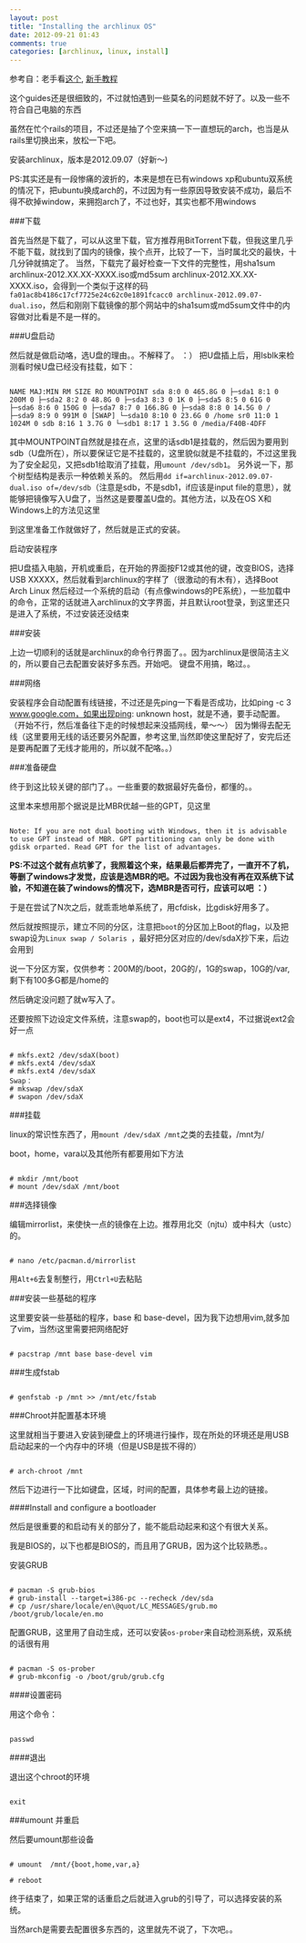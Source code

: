 ```yaml
---
layout: post
title: "Installing the archlinux OS"
date: 2012-09-21 01:43
comments: true
categories: [archlinux, linux, install]
---
```

参考自：老手看[这个](https://wiki.archlinux.org/index.php/Installation_Guide), [新手教程](https://wiki.archlinux.org/index.php/Beginners%27_Guide)

这个guides还是很细致的，不过就怕遇到一些莫名的问题就不好了。以及一些不符合自己电脑的东西

 
虽然在忙个rails的项目，不过还是抽了个空来搞一下一直想玩的arch，也当是从rails里切换出来，放松一下吧。

安装archlinux，版本是2012.09.07（好新～)

PS:其实还是有一段惨痛的波折的，本来是想在已有windows xp和ubuntu双系统的情况下，把ubuntu换成arch的，不过因为有一些原因导致安装不成功，最后不得不砍掉window，来拥抱arch了，不过也好，其实也都不用windows

###下载

首先当然是下载了，可以从这里下载，官方推荐用BitTorrent下载，但我这里几乎不能下载，就找到了国内的镜像，挨个点开，比较了一下，当时属北交的最快，十几分钟就搞定了。 当然，下载完了最好检查一下文件的完整性，用sha1sum archlinux-2012.XX.XX-XXXX.iso或md5sum archlinux-2012.XX.XX-XXXX.iso，会得到一个类似于这样的码`fa01ac8b4186c17cf7725e24c62c0e1891fcacc0 archlinux-2012.09.07-dual.iso`，然后和刚刚下载镜像的那个网站中的sha1sum或md5sum文件中的内容做对比看是不是一样的。

<!-- More -->

###U盘启动

然后就是做启动咯，选U盘的理由。。不解释了。 ：） 把U盘插上后，用lsblk来检测看时候U盘已经没有挂载，如下：

```

NAME MAJ:MIN RM SIZE RO MOUNTPOINT sda 8:0 0 465.8G 0 ├─sda1 8:1 0 200M 0 ├─sda2 8:2 0 48.8G 0 ├─sda3 8:3 0 1K 0 ├─sda5 8:5 0 61G 0 ├─sda6 8:6 0 150G 0 ├─sda7 8:7 0 166.8G 0 ├─sda8 8:8 0 14.5G 0 / ├─sda9 8:9 0 991M 0 [SWAP] └─sda10 8:10 0 23.6G 0 /home sr0 11:0 1 1024M 0 sdb 8:16 1 3.7G 0 └─sdb1 8:17 1 3.5G 0 /media/F40B-4DFF

```

其中MOUNTPOINT自然就是挂在点，这里的话sdb1是挂载的，然后因为要用到sdb（U盘所在），所以要保证它是不挂载的，这里貌似就是不挂载的，不过这里我为了安全起见，又把sdb1给取消了挂载，用`umount /dev/sdb1`。 另外说一下，那个树型结构是表示一种依赖关系的。 然后用`dd if=archlinux-2012.09.07-dual.iso of=/dev/sdb`（注意是sdb，不是sdb1，if应该是input file的意思），就能够把镜像写入U盘了，当然这是要覆盖U盘的。其他方法，以及在OS X和Windows上的方法见这里

到这里准备工作就做好了，然后就是正式的安装。

启动安装程序

把U盘插入电脑，开机或重启，在开始的界面按F12或其他的键，改变BIOS，选择USB XXXXX，然后就看到archlinux的字样了（很激动的有木有），选择Boot Arch Linux 然后经过一个系统的启动（有点像windows的PE系统），一些加载中的命令，正常的话就进入archlinux的文字界面，并且默认root登录，到这里还只是进入了系统，不过安装还没结束

###安装

上边一切顺利的话就是archlinux的命令行界面了。。因为archlinux是很简洁主义的，所以要自己去配置安装好多东西。开始吧。 键盘不用搞，略过。。

###网络

安装程序会自动配置有线链接，不过还是先ping一下看是否成功，比如ping -c 3 www.google.com，如果出现ping: unknown host，就是不通，要手动配置。（开始不行，然后准备往下走的时候想起来没插网线，晕～～） 因为懒得去配无线（这里要用无线的话还要另外配置，参考这里,当然即使这里配好了，安完后还是要再配置了无线才能用的，所以就不配咯。。）

###准备硬盘

终于到这比较关键的部门了。。一些重要的数据最好先备份，都懂的。。

这里本来想用那个据说是比MBR优越一些的GPT，见这里

```

Note: If you are not dual booting with Windows, then it is advisable to use GPT instead of MBR. GPT partitioning can only be done with gdisk orparted. Read GPT for the list of advantages.

```

**PS:不过这个就有点坑爹了，我照着这个来，结果最后都弄完了，一直开不了机，等删了windows才发觉，应该是选MBR的吧。不过因为我也没有再在双系统下试验，不知道在装了windows的情况下，选MBR是否可行，应该可以吧 ：）**

于是在尝试了N次之后，就乖乖地单系统了，用cfdisk，比gdisk好用多了。

然后就按照提示，建立不同的分区，注意把`boot`的分区加上Boot的flag，以及把swap设为`Linux swap / Solaris `，最好把分区对应的/dev/sdaX抄下来，后边会用到

说一下分区方案，仅供参考：200M的/boot，20G的/，1G的swap，10G的/var, 剩下有100多G都是/home的

然后确定没问题了就w写入了。

还要按照下边设定文件系统，注意swap的，boot也可以是ext4，不过据说ext2会好一点

```

# mkfs.ext2 /dev/sdaX(boot)
# mkfs.ext4 /dev/sdaX
# mkfs.ext4 /dev/sdaX
Swap：
# mkswap /dev/sdaX
# swapon /dev/sdaX
```

###挂载

linux的常识性东西了，用`mount /dev/sdaX /mnt`之类的去挂载，/mnt为/

boot，home，vara以及其他所有都要用如下方法

```

# mkdir /mnt/boot
# mount /dev/sdaX /mnt/boot
```

###选择镜像

编辑mirrorlist，来使快一点的镜像在上边。推荐用北交（njtu）或中科大（ustc）的。

```

# nano /etc/pacman.d/mirrorlist

```

用`Alt+6`去复制整行，用`Ctrl+U`去粘贴

###安装一些基础的程序

这里要安装一些基础的程序，base 和 base-devel，因为我下边想用vim,就多加了vim，当然i这里需要把网络配好

```

# pacstrap /mnt base base-devel vim

```

###生成fstab

```

# genfstab -p /mnt >> /mnt/etc/fstab
```

###Chroot并配置基本环境

这里就相当于要进入安装到硬盘上的环境进行操作，现在所处的环境还是用USB启动起来的一个内存中的环境（但是USB是拔不得的）

```

# arch-chroot /mnt
```

然后下边进行一下比如键盘，区域，时间的配置，具体参考最上边的链接。

####Install and configure a bootloader

然后是很重要的和启动有关的部分了，能不能启动起来和这个有很大关系。

我是BIOS的，以下也都是BIOS的，而且用了GRUB，因为这个比较熟悉。。

安装GRUB

```

# pacman -S grub-bios
# grub-install --target=i386-pc --recheck /dev/sda
# cp /usr/share/locale/en\@quot/LC_MESSAGES/grub.mo /boot/grub/locale/en.mo
```

配置GRUB，这里用了自动生成，还可以安装`os-prober`来自动检测系统，双系统的话很有用

```

# pacman -S os-prober
# grub-mkconfig -o /boot/grub/grub.cfg
```

####设置密码

用这个命令：

```

passwd

```

####退出

退出这个chroot的环境

```

exit

```

###umount 并重启

然后要umount那些设备

```

# umount  /mnt/{boot,home,var,a}

# reboot

```

终于结束了，如果正常的话重启之后就进入grub的引导了，可以选择安装的系统。



当然arch是需要去配置很多东西的，这里就先不说了，下次吧。。
